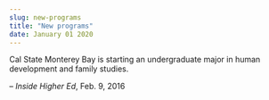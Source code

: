 ```yaml
---
slug: new-programs
title: "New programs"
date: January 01 2020
---
```


<p>Cal State Monterey Bay is starting an undergraduate major in human development and family studies.
</p><p>– <em>Inside Higher Ed</em>, Feb. 9, 2016
</p>
